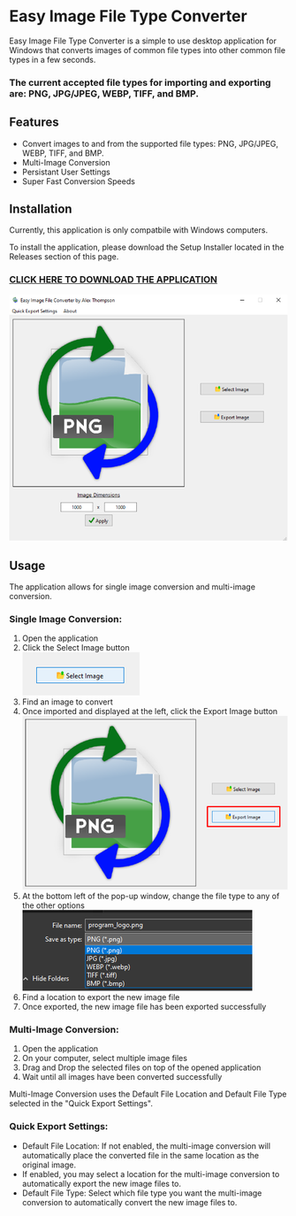 # Easy Image File Type Converter

Easy Image File Type Converter is a simple to use desktop application for Windows that converts images of common file types into other common file types in a few seconds.<br/>
### The current accepted file types for importing and exporting are: PNG, JPG/JPEG, WEBP, TIFF, and BMP. 

## Features
- Convert images to and from the supported file types: PNG, JPG/JPEG, WEBP, TIFF, and BMP.
- Multi-Image Conversion
- Persistant User Settings
- Super Fast Conversion Speeds

## Installation
Currently, this application is only compatbile with Windows computers.

To install the application, please download the Setup Installer located in the Releases section of this page.

### [CLICK HERE TO DOWNLOAD THE APPLICATION](https://github.com/AlexThomp1/Easy-Image-File-Type-Converter/releases/)

![Image of Application](media/MainImage.png)

## Usage
The application allows for single image conversion and multi-image conversion.

### Single Image Conversion:
1) Open the application
2) Click the Select Image button <br>
![Image of Application](media/step2.png)
3) Find an image to convert
4) Once imported and displayed at the left, click the Export Image button
![Image of Application](media/step4.png)
5) At the bottom left of the pop-up window, change the file type to any of the other options
![Image of Application](media/step5.png)
6) Find a location to export the new image file
7) Once exported, the new image file has been exported successfully

### Multi-Image Conversion:
1) Open the application
2) On your computer, select multiple image files
3) Drag and Drop the selected files on top of the opened application
4) Wait until all images have been converted successfully

Multi-Image Conversion uses the Default File Location and Default File Type selected in the "Quick Export Settings".

### Quick Export Settings:
- Default File Location: If not enabled, the multi-image conversion will automatically place the converted file in the same location as the original image.
- If enabled, you may select a location for the multi-image conversion to automatically export the new image files to.
- Default File Type: Select which file type you want the multi-image conversion to automatically convert the new image files to.

